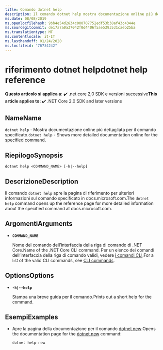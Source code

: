 ```yaml
---
title: Comando dotnet help
description: Il comando dotnet help mostra documentazione online più dettagliata per il comando specificato.
ms.date: 08/08/2019
ms.openlocfilehash: 9bb4e54d2634c000707752edf53b38af43c4344e
ms.sourcegitcommit: de17a7a0a37042f0d4406f5ae5393531caeb25ba
ms.translationtype: MT
ms.contentlocale: it-IT
ms.lasthandoff: 01/24/2020
ms.locfileid: "76734242"
---
```

# <a name="dotnet-help-reference"></a><span data-ttu-id="eaf0b-103">riferimento dotnet help</span><span class="sxs-lookup"><span data-stu-id="eaf0b-103">dotnet help reference</span></span>

<span data-ttu-id="eaf0b-104">**Questo articolo si applica a:** ✔️ .net core 2,0 SDK e versioni successive</span><span class="sxs-lookup"><span data-stu-id="eaf0b-104">**This article applies to:** ✔️ .NET Core 2.0 SDK and later versions</span></span>

<!-- todo: uncomment when all CLI commands are reviewed
[!INCLUDE [topic-appliesto-net-core-all](../../../includes/topic-appliesto-net-core-2plus.md)]
-->

## <a name="name"></a><span data-ttu-id="eaf0b-105">Name</span><span class="sxs-lookup"><span data-stu-id="eaf0b-105">Name</span></span>

<span data-ttu-id="eaf0b-106">`dotnet help` - Mostra documentazione online più dettagliata per il comando specificato.</span><span class="sxs-lookup"><span data-stu-id="eaf0b-106">`dotnet help` - Shows more detailed documentation online for the specified command.</span></span>

## <a name="synopsis"></a><span data-ttu-id="eaf0b-107">Riepilogo</span><span class="sxs-lookup"><span data-stu-id="eaf0b-107">Synopsis</span></span>

`dotnet help <COMMAND_NAME> [-h|--help]`

## <a name="description"></a><span data-ttu-id="eaf0b-108">Descrizione</span><span class="sxs-lookup"><span data-stu-id="eaf0b-108">Description</span></span>

<span data-ttu-id="eaf0b-109">Il comando `dotnet help` apre la pagina di riferimento per ulteriori informazioni sul comando specificato in docs.microsoft.com.</span><span class="sxs-lookup"><span data-stu-id="eaf0b-109">The `dotnet help` command opens up the reference page for more detailed information about the specified command at docs.microsoft.com.</span></span>

## <a name="arguments"></a><span data-ttu-id="eaf0b-110">Argomenti</span><span class="sxs-lookup"><span data-stu-id="eaf0b-110">Arguments</span></span>

* **`COMMAND_NAME`**

  <span data-ttu-id="eaf0b-111">Nome del comando dell’interfaccia della riga di comando di .NET Core.</span><span class="sxs-lookup"><span data-stu-id="eaf0b-111">Name of the .NET Core CLI command.</span></span> <span data-ttu-id="eaf0b-112">Per un elenco dei comandi dell’interfaccia della riga di comando validi, vedere [i comandi CLI](index.md#cli-commands).</span><span class="sxs-lookup"><span data-stu-id="eaf0b-112">For a list of the valid CLI commands, see [CLI commands](index.md#cli-commands).</span></span>

## <a name="options"></a><span data-ttu-id="eaf0b-113">Options</span><span class="sxs-lookup"><span data-stu-id="eaf0b-113">Options</span></span>

* **`-h|--help`**

  <span data-ttu-id="eaf0b-114">Stampa una breve guida per il comando.</span><span class="sxs-lookup"><span data-stu-id="eaf0b-114">Prints out a short help for the command.</span></span>

## <a name="examples"></a><span data-ttu-id="eaf0b-115">Esempi</span><span class="sxs-lookup"><span data-stu-id="eaf0b-115">Examples</span></span>

* <span data-ttu-id="eaf0b-116">Apre la pagina della documentazione per il comando [dotnet new](dotnet-new.md):</span><span class="sxs-lookup"><span data-stu-id="eaf0b-116">Opens the documentation page for the [dotnet new](dotnet-new.md) command:</span></span>

  ```dotnetcli
  dotnet help new
  ```
